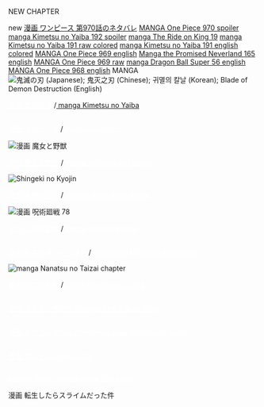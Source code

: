 NEW CHAPTER

new
<a href="https://yomumanga.com/%e3%83%9e%e3%83%b3%e3%82%ac-%e3%83%af%e3%83%b3%e3%83%94%e3%83%bc%e3%82%b9-970-%eb%a7%8c%ed%99%94-%ec%9b%90%ed%94%bc%ec%8a%a4970%ec%9e%a5-manga-one-piece-970-spoiler-%e6%b5%b7%e8%b4%bc%e7%8e%8b970/">漫画 ワンピース 第970話のネタバレ</a>
<a href="https://yomumanga.com/%e3%83%9e%e3%83%b3%e3%82%ac-%e3%83%af%e3%83%b3%e3%83%94%e3%83%bc%e3%82%b9-970-%eb%a7%8c%ed%99%94-%ec%9b%90%ed%94%bc%ec%8a%a4970%ec%9e%a5-manga-one-piece-970-%e6%b5%b7%e8%b4%bc%e7%8e%8b970%e8%af%9d/">MANGA One Piece 970 spoiler</a>
<a href="https://yomumanga.com/manga-kimetsu-no-yaiba-192-spoiler-%e6%bc%ab%e7%94%bb-%e9%ac%bc%e6%bb%85%e3%81%ae%e5%88%83-%e7%ac%ac192%e8%a9%b1-%e3%81%ae%e3%83%8d%e3%82%bf%e3%83%90%e3%83%ac-%e6%97%a5%e6%9c%ac%e8%aa%9e/">manga Kimetsu no Yaiba 192 spoiler</a>
<a href="https://yomumanga.com/%e6%bc%ab%e7%94%bb-%e3%83%a9%e3%82%a4%e3%83%89%e3%83%b3%e3%82%ad%e3%83%b3%e3%82%b0-%e7%ac%ac19%e8%a9%b1-the-ride-on-king-19-%eb%9d%bc%ec%9d%b4%eb%93%9c-%ec%98%a8-%ed%82%b9-19%ed%99%94/">manga The Ride on King 19</a>
<a href="https://yomumanga.com/manga-kimetsu-no-yaiba-191-colored-raw-%e6%bc%ab%e7%94%bb-%e9%ac%bc%e6%bb%85%e3%81%ae%e5%88%83-191%e8%a9%b1-%e8%89%b2%e4%bb%98%e3%81%8d-%e6%bc%ab%e7%94%bb-%e9%ac%bc%e7%81%ad%e4%b9%8b%e5%88%83-191/">manga Kimetsu no Yaiba 191 raw colored</a>
<a href="https://yomumanga.com/%e6%bc%ab%e7%94%bb-%e9%ac%bc%e6%bb%85%e3%81%ae%e5%88%83-%e7%ac%ac191%e8%a9%b1-%e6%97%a5%e6%9c%ac%e8%aa%9e-manga-demon-slayer-kimetsu-no-yaiba-191-%eb%a7%8c%ed%99%94-%ea%b7%80%eb%a9%b8%ec%9d%98/">manga Kimetsu no Yaiba 191 english colored</a>
<a href="https://yomumanga.com/%e3%83%9e%e3%83%b3%e3%82%ac-%e3%83%af%e3%83%b3%e3%83%94%e3%83%bc%e3%82%b9-969-manga-one-piece-969-english-%e6%b5%b7%e8%b4%bc%e7%8e%8b969%e8%af%9d-%d0%b2%d0%b0%d0%bd-%d0%bf%d0%b8%d1%81-969-dao-hai-ta/">MANGA One Piece 969 english</a>
<a href="https://yomumanga.com/%e6%bc%ab%e7%94%bb-%e7%b4%84%e6%9d%9f%e3%81%ae%e3%83%8d%e3%83%90%e3%83%bc%e3%83%a9%e3%83%b3%e3%83%89-%e7%ac%ac165%e8%a9%b1-manga-the-promised-neverland-165%ec%95%bd%ec%86%8d%ec%9d%98-%eb%84%a4/">Manga the Promised Neverland 165 english</a>
<a href="https://yomumanga.com/manga-one-piece-969-raw/">MANGA One Piece 969 raw</a>
<a href="https://yomumanga.com/%e6%bc%ab%e7%94%bb-%e3%83%89%e3%83%a9%e3%82%b4%e3%83%b3%e3%83%9c%e3%83%bc%e3%83%ab-%e3%82%b9%e3%83%bc%e3%83%91%e3%83%bc%e7%ac%ac56%e8%a9%b1-manga-dragon-ball-super-56-%eb%a7%8c%ed%99%94-%eb%93%9c/">manga Dragon Ball Super 56 english</a>
<a href="https://yomumanga.com/%e3%83%9e%e3%83%b3%e3%82%ac-%e3%83%af%e3%83%b3%e3%83%94%e3%83%bc%e3%82%b9-968-%eb%a7%8c%ed%99%94-%ec%9b%90%ed%94%bc%ec%8a%a4-968%ec%9e%a5-manga-one-piece-968-english-sub-%e6%b5%b7%e8%b4%bc%e7%8e%8b968/">MANGA One Piece 968 english</a>
MANGA
<img src="https://yomumanga.com/wp-content/uploads/2019/10/86d6277f9e2f0708869b441ee624b899a901f216.jpg" alt="鬼滅の刃 (Japanese); 鬼灭之刃 (Chinese); 귀멸의 칼날 (Korean); Blade of Demon Destruction (English)" />

<a style="color: #ffffff;" href="https://yomumanga.com/manga-kimetsu-no-yaiba/">漫画 鬼滅の刃 </a>/<a href="https://yomumanga.com/manga-kimetsu-no-yaiba/"> manga Kimetsu no Yaiba </a>

<img src="https://yomumanga.com/wp-content/uploads/2019/12/pppppp-2.jpg" alt="" />

<a style="color: #ffffff;" href="https://yomumanga.com/manga-one-piece/">漫画 ワンピース </a>/<a style="color: #ffffff;" href="https://yomumanga.com/manga-one-piece/"> manga one piece</a>

<img src="https://yomumanga.com/wp-content/uploads/2019/10/tyyt.jpg" alt="漫画 魔女と野獣" />

<a style="color: #ffffff;" href="https://yomumanga.com/manga-witches-and-beasts/">漫画 魔女と野獣</a> / <a style="color: #ffffff;" href="https://yomumanga.com/manga-witches-and-beasts/">manga Witches and beasts</a>

<img src="https://yomumanga.com/wp-content/uploads/2019/10/shingeki.jpg" alt="Shingeki no Kyojin" />

<a style="color: #ffffff;" href="https://yomumanga.com/manga-shingeki-no-kyojin/">漫画 進撃の巨人 </a>/<a style="color: #ffffff;" href="https://yomumanga.com/manga-shingeki-no-kyojin/"> manga Shingeki no Kyojin</a>

<img src="https://yomumanga.com/wp-content/uploads/2019/10/jujuu.jpg" alt="漫画 呪術廻戦 78" />

<a style="color: #ffffff;" href="https://yomumanga.com/manga-jujutsu-kaisen/">マンガ 呪術廻戦 </a>/<a style="color: #ffffff;" href="https://yomumanga.com/manga-jujutsu-kaisen/"> manga Jujutsu Kaisen</a>

<img src="https://yomumanga.com/wp-content/uploads/2019/10/promi.jpg" alt="" />

<a style="color: #ffffff;" href="https://yomumanga.com/the-promised-neverland/">漫画 約束のネバーランド</a>  / <a style="color: #ffffff;" href="https://yomumanga.com/the-promised-neverland/">Manga the Promised Neverland</a>

<img src="https://yomumanga.com/wp-content/uploads/2019/10/seven.jpg" alt="manga Nanatsu no Taizai chapter" />

<a style="color: #ffffff;" href="https://yomumanga.com/manga-nanatsu-no-taizai/">漫画 七つの大罪 </a>/<a style="color: #ffffff;" href="https://yomumanga.com/manga-nanatsu-no-taizai/">manga Nanatsu no Taizai </a>

<img src="https://yomumanga.com/wp-content/uploads/2019/11/1204.jpg" alt="" />

<a style="color: #ffffff;" href="https://yomumanga.com/manga-the-ride-on-king-%e6%bc%ab%e7%94%bb-%e3%83%a9%e3%82%a4%e3%83%89%e3%83%b3%e3%82%ad%e3%83%b3%e3%82%b0/">漫画 ライドンキング / manga The Ride on King  </a>

<img src="https://yomumanga.com/wp-content/uploads/2019/11/dragon-ball-super.jpg" alt="" />

<a style="color: #ffffff;" href="https://yomumanga.com/manga-dragon-ball-super-%e6%bc%ab%e7%94%bb-%e3%83%89%e3%83%a9%e3%82%b4%e3%83%b3%e3%83%9c%e3%83%bc%e3%83%ab-%e3%82%b9%e3%83%bc%e3%83%91%e3%83%bc/">漫画 ドラゴンボール スーパー/manga Dragon Ball Super</a>

<img src="https://yomumanga.com/wp-content/uploads/2020/01/bo778.jpg" alt="" />

<a style="color: #ffffff;" href="https://yomumanga.com/%e6%bc%ab%e7%94%bb-%e3%83%9c%e3%83%ab%e3%83%88-manga-boruto-%eb%a7%8c%ed%99%94-%eb%b3%b4%eb%a3%a8%ed%86%a0/">漫画 ボルト  manga boruto</a>

<img src="https://yomumanga.com/wp-content/uploads/2020/01/145247-2.jpg" alt="" />

<a style="color: #ffffff;" href="https://yomumanga.com/manga-tensei-shitara-slime-datta-ken-%e6%bc%ab%e7%94%bb-%e8%bb%a2%e7%94%9f%e3%81%97%e3%81%9f%e3%82%89%e3%82%b9%e3%83%a9%e3%82%a4%e3%83%a0%e3%81%a0%e3%81%a3%e3%81%9f%e4%bb%b6/">Manga Tensei Shitara Slime Datta Ken</a>

漫画 転生したらスライムだった件

&nbsp;
